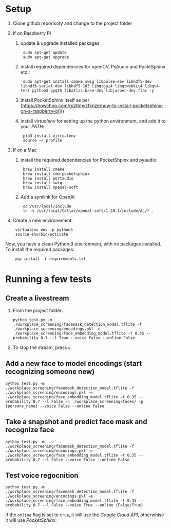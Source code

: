 # Setup

1. Clone github reporisoty and change to the project folder
        
1. If on Raspberry Pi

    1. update & upgrade installed packages

            sudo apt-get update
            sudo apt-get upgrade
        
    1. install required dependencies for openCV, PyAudio and PocktSphinx etc.:
    
            sudo apt-get install cmake swig libpulse-dev libhdf5-dev libhdf5-serial-dev libhdf5-103 libqtgui4 libqtwebkit4 libqt4-test python3-pyqt5 libatlas-base-dev libjasper-dev flac -y

    2. install PocketSphinx itself as per [https://howchoo.com/g/ztbhyzfknze/how-to-install-pocketsphinx-on-a-raspberry-pi]()
        
    3. install _virtualenv_ for setting up the python environment, and add it to your _PATH_:

            pip3 install virtualenv
            source ~/.profile

1. If on a Mac

    1. install the required dependencies for PocketShpinx and pyaudio:

            brew install cmake
            brew install cmu-pocketsphinx
            brew install portaudio
            brew install swig
            brew install openal-soft
        
    1. Add a symlink for OpenAl

            cd /usr/local/include
            ln -s /usr/local/Cellar/openal-soft/1.20.1/include/AL/* .
        
1. Create a new environement:

        virtualenv env -p python3
        source env/bin/activate

Now, you have a clean Python 3 environment, with no packages installed. To install the required packages:

        pip install -r requirements.txt

# Running a few tests

## Create a livestream

1. From the project folder:
    
       python test.py -m ./workplace_screening/facemask_detection_model.tflite -f ./workplace_screening/encodings.pkl -e ./workplace_screening/face_embedding_model.tflite -t 0.35 --probability 0.7 --l True --voice False --online False 

1. To stop the stream, press `q`
  
## Add a new face to model encodings (start recognizing someone new)

    python test.py -m ./workplace_screening/facemask_detection_model.tflite -f ./workplace_screening/encodings.pkl -e ./workplace_screening/face_embedding_model.tflite -t 0.35 --probability 0.7 --l False -n ./workplace_screening/faces/ -p {persons_name} --voice False --online False
   
## Take a snapshot and predict face mask and recognize face

    python test.py -m ./workplace_screening/facemask_detection_model.tflite -f ./workplace_screening/encodings.pkl -e ./workplace_screening/face_embedding_model.tflite -t 0.35 --probability 0.7 --l False --voice False --online False
   
## Test voice regocnition 
        
    python test.py -m ./workplace_screening/facemask_detection_model.tflite -f ./workplace_screening/encodings.pkl -e ./workplace_screening/face_embedding_model.tflite -t 0.35 --probability 0.7 --l False --voice True --online {False/True}

If the `online` flag is set to `true`, it will use the _Google Cloud API_, otherwhise it will use _PocketSphinx_.
